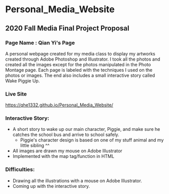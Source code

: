 # Personal_Media_Website
## 2020 Fall Media Final Project Proposal
### Page Name : Qian Yi's Page
A personal webpage created for my media class to display my artworks created through Adobe Photoshop and Illustrator. I took all the photos and created all the images except for the photos manipulated in the Photo Montage page. Each page is labeled with the techniques I used on the photos or images. The end also includes a small interactive story called Wake Piggie Up.

### Live Site
https://qhe1332.github.io/Personal_Media_Website/

### Interactive Story:
   - A short story to wake up our main character, Piggie, and make sure he catches the school bus and arrive to school safely.
        - Piggie's character design is based on one of my stuff animal and my little sibling ^^
   - All images are drawn my mouse on Adobe Illustrator
   - Implemented with the map tag/function in HTML

### Difficulties:
  - Drawing all the illustrations with a mouse on Adobe Illustrator.
  - Coming up with the interactive story.

